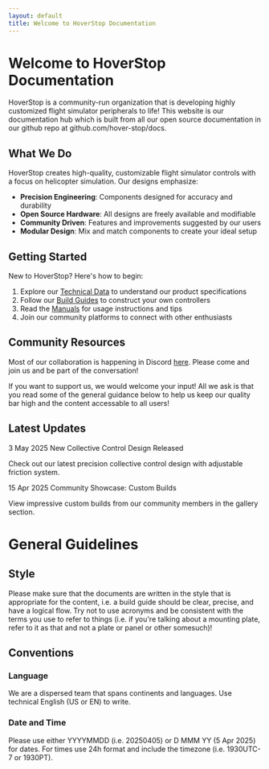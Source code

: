 ```yaml
---
layout: default
title: Welcome to HoverStop Documentation
---
```


# Welcome to HoverStop Documentation

HoverStop is a community-run organization that is developing highly customized flight simulator peripherals to life!
This website is our documentation hub which is built from all our open source documentation in our github repo at github.com/hover-stop/docs.

## What We Do

HoverStop creates high-quality, customizable flight simulator controls with a focus on helicopter simulation. Our designs emphasize:

- **Precision Engineering**: Components designed for accuracy and durability
- **Open Source Hardware**: All designs are freely available and modifiable
- **Community Driven**: Features and improvements suggested by our users
- **Modular Design**: Mix and match components to create your ideal setup

## Getting Started

New to HoverStop? Here's how to begin:

1. Explore our [Technical Data](content/technical-data/index.html) to understand our product specifications
2. Follow our [Build Guides](content/build-guides/index.html) to construct your own controllers
3. Read the [Manuals](content/manuals/index.html) for usage instructions and tips
4. Join our community platforms to connect with other enthusiasts

## Community Resources

Most of our collaboration is happening in Discord [here](https://discord.gg/WCNswgCXFP).
Please come and join us and be part of the conversation!

If you want to support us, we would welcome your input!
All we ask is that you read some of the general guidance below to help us keep our quality bar high and the content accessable to all users!

## Latest Updates

<div class="latest-updates">
    <div class="update-item">
        <span class="update-date">3 May 2025</span>
        <span class="update-title">New Collective Control Design Released</span>
        <p>Check out our latest precision collective control design with adjustable friction system.</p>
    </div>
    <div class="update-item">
        <span class="update-date">15 Apr 2025</span>
        <span class="update-title">Community Showcase: Custom Builds</span>
        <p>View impressive custom builds from our community members in the gallery section.</p>
    </div>
</div>

# General Guidelines

## Style

Please make sure that the documents are written in the style that is appropriate for the content, i.e. a build guide should be clear, precise, and have a logical flow.
Try not to use acronyms and be consistent with the terms you use to refer to things (i.e. if you're talking about a mounting plate, refer to it as that and not a plate or panel or other somesuch)!

## Conventions

### Language
We are a dispersed team that spans continents and languages.
Use technical English (US or EN) to write.

### Date and Time
Please use either YYYYMMDD (i.e. 20250405) or D MMM YY (5 Apr 2025) for dates.
For times use 24h format and include the timezone (i.e. 1930UTC-7 or 1930PT).

